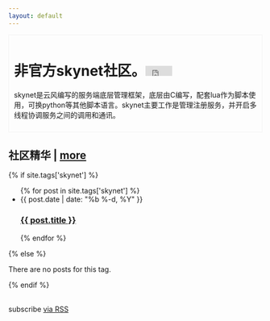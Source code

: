 ```yaml
---
layout: default
---
```


<div class="home">

  <div style="border:1px solid #f2f2f2;padding:10px;margin-bottom:20px;">
  <h1 class="page-heading">非官方skynet社区。<iframe src="http://ghbtns.com/github-btn.html?user=skynetclub&repo=skynetclub.github.io&type=star&count=false&size=none" frameborder="0" scrolling="0" width="53px" height="20px"></iframe></h1>
  <p>skynet是云风编写的服务端底层管理框架，底层由C编写，配套lua作为脚本使用，可换python等其他脚本语言。skynet主要工作是管理注册服务，并开启多线程协调服务之间的调用和通讯。</p>
  </div>
  
  <h2 class="page-heading">社区精华 | <a href="/topics.html" title="更多">more</a></h2>
  {% if site.tags['skynet'] %}
      <ul class="post-list">
        {% for post in site.tags['skynet'] %}
          <li>
            <span class="post-meta">{{ post.date | date: "%b %-d, %Y" }}</span>
            <h3>
              <a class="post-link" href="{{ post.url | prepend: site.baseurl }}">{{ post.title }}</a>
            </h3>
          </li>
        {% endfor %}
      </ul>
  {% else %}
      <p>There are no posts for this tag.</p>
  {% endif %}
  
 
    
  <p class="rss-subscribe"><br/>subscribe <a href="{{ "/feed.xml" | prepend: site.baseurl }}">via RSS</a></p>

</div>
